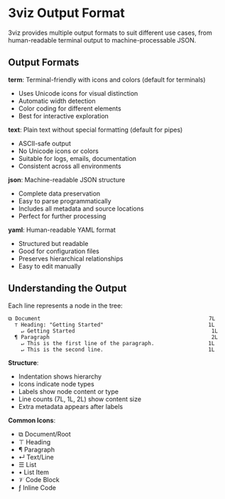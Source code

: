 # 3viz Output Format

3viz provides multiple output formats to suit different use cases, from human-readable terminal output to machine-processable JSON.

## Output Formats

**term**: Terminal-friendly with icons and colors (default for terminals)

- Uses Unicode icons for visual distinction
- Automatic width detection
- Color coding for different elements
- Best for interactive exploration

**text**: Plain text without special formatting (default for pipes)

- ASCII-safe output
- No Unicode icons or colors
- Suitable for logs, emails, documentation
- Consistent across all environments

**json**: Machine-readable JSON structure

- Complete data preservation
- Easy to parse programmatically
- Includes all metadata and source locations
- Perfect for further processing

**yaml**: Human-readable YAML format

- Structured but readable
- Good for configuration files
- Preserves hierarchical relationships
- Easy to edit manually

## Understanding the Output

Each line represents a node in the tree:

```
⧉ Document                                                     7L
  ⊤ Heading: "Getting Started"                                 1L
    ↵ Getting Started                                           1L
  ¶ Paragraph                                                   2L
    ↵ This is the first line of the paragraph.                 1L
    ↵ This is the second line.                                 1L
```

**Structure**:

- Indentation shows hierarchy
- Icons indicate node types  
- Labels show node content or type
- Line counts (7L, 1L, 2L) show content size
- Extra metadata appears after labels

**Common Icons**:

- ⧉ Document/Root
- ⊤ Heading
- ¶ Paragraph  
- ↵ Text/Line
- ☰ List
- • List Item
- 𝒱 Code Block
- ƒ Inline Code
